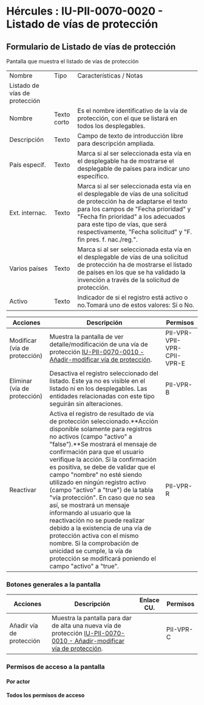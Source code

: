 # Hércules : IU\-PII\-0070\-0020 \- Listado de vías de protección



## Formulario de Listado de vías de protección

Pantalla que muestra el listado de vías de protección



|  | | |
| --- | --- | --- |
| Nombre | Tipo | Características / Notas |
| Listado de vías de protección | | |
| Nombre | Texto corto | Es el nombre identificativo de la vía de protección, con el que se listará en todos los desplegables. |
| Descripción | Texto | Campo de texto de introducción libre para descripción ampliada. |
| País específ. | Texto | Marca si al ser seleccionada esta vía en el desplegable ha de mostrarse el desplegable de países para indicar uno específico. |
| Ext. internac. | Texto | Marca si al ser seleccionada esta vía en el desplegable de vías de una solicitud de protección ha de adaptarse el texto para los campos de "Fecha prioridad" y "Fecha fin prioridad" a los adecuados para este tipo de vías, que será respectivamente, "Fecha solicitud" y "F. fin pres. f. nac./reg.". |
| Varios países | Texto | Marca si al ser seleccionada esta vía en el desplegable de vías de una solicitud de protección ha de mostrarse el listado de países en los que se ha validado la invención a través de la solicitud de protección. |
| Activo | Texto | Indicador de si el registro está activo o no.Tomará uno de estos valores: Sí o No. |



| Acciones | Descripción | Permisos |
| --- | --- | --- |
| Modificar (vía de protección) | Muestra la pantalla de ver detalle/modificación de una vía de protección [IU\-PII\-0070\-0010 \- Añadir\-modificar vía de protección](/hercules/sgi-sistema-de-gestion-de-investigacion/requisitos-y-analisis-funcional/analisis-funcional-sgi-hercules/pii-modulo-de-propiedad-industrial-e-intelectual/pii-interfaz-de-usuario/iu-pii-0070-gestion-de-vias-de-proteccion/iu-pii-0070-0010-anadir-modificar-via-de-proteccion.md "/hercules/sgi-sistema-de-gestion-de-investigacion/requisitos-y-analisis-funcional/analisis-funcional-sgi-hercules/pii-modulo-de-propiedad-industrial-e-intelectual/pii-interfaz-de-usuario/iu-pii-0070-gestion-de-vias-de-proteccion/iu-pii-0070-0010-anadir-modificar-via-de-proteccion.md"). | PII\-VPR\-VPII\-VPR\-CPII\-VPR\-E |
| Eliminar (vía de protección) | Desactiva el registro seleccionado del listado. Este ya no es visible en el listado ni en los desplegables. Las entidades relacionadas con este tipo seguirán sin alteraciones. | PII\-VPR\-B |
| Reactivar | Activa el registro de resultado de vía de protección seleccionado.**Acción disponible solamente para registros no activos (campo "activo" a "false").**Se mostrará el mensaje de confirmación para que el usuario verifique la acción. Si la confirmación es positiva, se debe de validar que el campo "nombre" no esté siendo utilizado en ningún registro activo (campo "activo" a "true") de la tabla "vía protección". En caso que no sea así, se mostrará un mensaje informando al usuario que la reactivación no se puede realizar debido a la existencia de una vía de protección activa con el mismo nombre. Si la comprobación de unicidad se cumple, la vía de protección se modificará poniendo el campo "activo" a "true". | PII\-VPR\-R |

### Botones generales a la pantalla



| Acciones | Descripción | Enlace CU. | Permisos |
| --- | --- | --- | --- |
| Añadir vía de protección | Muestra la pantalla para dar de alta una nueva vía de protección [IU\-PII\-0070\-0010 \- Añadir\-modificar vía de protección](/hercules/sgi-sistema-de-gestion-de-investigacion/requisitos-y-analisis-funcional/analisis-funcional-sgi-hercules/pii-modulo-de-propiedad-industrial-e-intelectual/pii-interfaz-de-usuario/iu-pii-0070-gestion-de-vias-de-proteccion/iu-pii-0070-0010-anadir-modificar-via-de-proteccion.md "/hercules/sgi-sistema-de-gestion-de-investigacion/requisitos-y-analisis-funcional/analisis-funcional-sgi-hercules/pii-modulo-de-propiedad-industrial-e-intelectual/pii-interfaz-de-usuario/iu-pii-0070-gestion-de-vias-de-proteccion/iu-pii-0070-0010-anadir-modificar-via-de-proteccion.md"). |  | PII\-VPR\-C |

### Permisos de acceso a la pantalla

#### Por actor

#### Todos los permisos de acceso

  
  
  





